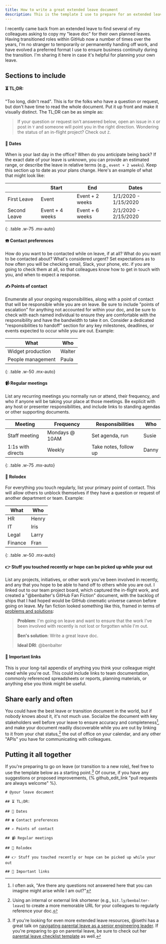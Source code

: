 ```yaml
---
title: How to write a great extended leave document
description: This is the template I use to prepare for an extended leave (or to hand off responsibilities as I transition to a new role).
---
```


I recently came back from an extended leave to find several of my colleagues asking to copy my "leave doc" for their own planned leaves. Having transitioned roles within GitHub now a number of times over the years, I'm no stranger to temporarily or permanently handing off work, and have evolved a preferred format I use to ensure business continuity during the transition. I'm sharing it here in case it's helpful for planning your own leave.

## Sections to include

#### ⏳ TL;DR:

"Too long, didn't read". This is for the folks who have a question or request, but don't have time to read the whole document. Put it up front and make it visually distinct. The TL;DR can be as simple as:

> If your question or request isn't answered below, open an issue in `X` or post in `Y` and someone will point you in the right direction. Wondering the status of an in-flight project? Check out `Z`.

#### 📅 Dates

When is your last day in the office? When do you anticipate being back? If the exact date of your leave is unknown, you can provide an estimated range, or describe the leave in relative terms (e.g., `event + 2 weeks`). Keep this section up to date as your plans change. Here's an example of what that might look like:

| &nbsp;       | Start           | End             | Dates                |
|--------------|-----------------|-----------------|----------------------|
| First Leave  | Event           | Event + 2 weeks | 1/1/2020 - 1/15/2020 |
| Second Leave | Event + 4 weeks | Event + 6 weeks | 2/1/2020 - 2/15/2020 |
{: .table .w-75 .mx-auto}

#### ☎️ Contact preferences

How do you want to be contacted while on leave, if at all? What do you want to be contacted about? What's considered urgent? Set expectations as to how often you will be checking email, Slack, your phone, etc. if you are going to check them at all, so that colleagues know how to get in touch with you, and when to expect a response.

#### ✍️ Points of contact

Enumerate all your ongoing responsibilities, along with a point of contact that will be responsible while you are on leave. Be sure to include "points of escalation" for anything not accounted for within your doc, and be sure to check with each named individual to ensure they are comfortable with the responsibility and have the bandwidth to take it on. Consider a dedicated "responsibilities to handoff" section for any key milestones, deadlines, or events expected to occur while you are out. Example:

| What              | Who    |
|-------------------|--------|
| Widget production | Walter |
| People management | Paula  |
{: .table .w-50 .mx-auto}

#### 📹 Regular meetings

List any recurring meetings you normally run or attend, their frequency, and who if anyone will be taking your place at those meetings. Be explicit with any host or presenter responsibilities, and include links to standing agendas or other supporting documents.

| Meeting           | Frequency      | Responsibilities      | Who   |
|-------------------|----------------|-----------------------|-------|
| Staff meeting     | Mondays @ 10AM | Set agenda, run       | Susie |
| 1:1s with directs | Weekly         | Take notes, follow up | Danny |
{: .table .w-75 .mx-auto}

#### 👥 Rolodex

For everything you touch regularly, list your primary point of contact. This will allow others to unblock themselves if they have a question or request of another department or team. Example:

| What    | Who   |
|---------|-------|
| HR      | Henry |
| IT      | Iris  |
| Legal   | Larry |
| Finance | Fran  |
{: .table .w-50 .mx-auto}

#### 👉 Stuff you touched recently or hope can be picked up while your out

List any projects, initiatives, or other work you've been involved in recently, and any that you hope to be able to hand off to others while you are out. I linked out to our team project board, which captured the in-flight work, and created a "@benbalter's GitHub Fan Fiction" document, with the backlog of ships that I had hoped would be GitHub cinematic universe cannon before going on leave. My fan fiction looked something like this, framed in terms of [problems and solutions](https://ben.balter.com/2018/07/16/problems-not-solutions/):

> **Problem**: I'm going on leave and want to ensure that the work I've been involved with recently is not lost or forgotten while I'm out.
>
> **Ben's solution**: Write a great leave doc.
>
> **Ideal DRI**: @benbalter

#### 📁 Important links

This is your long-tail appendix of anything you think your colleague might need while you're out. This could include links to team documentation, commonly referenced spreadsheets or reports, planning materials, or anything else you think might be useful.

## Share early and often

You could have the best leave or transition document in the world, but if nobody knows about it, it's not much use. Socialize the document with key stakeholders well before your leave to ensure accuracy and completeness[^1], and make your document readily discoverable while you are out by linking to it from your chat status,[^2] the out of office on your calendar, and any other "APIs" you have for communicating with colleagues.

## Putting it all together

If you're preparing to go on leave (or transition to a new role), feel free to use the template below as a starting point.[^3] Of course, if you have any suggestions or proposed improvements, {% github_edit_link "pull requests are always welcome" %}.

```
# @your leave document

## ⏳ TL;DR:

## 📅 Dates

## ☎️ Contact preferences

## ✍️ Points of contact

## 📹 Regular meetings

## 👥 Rolodex

## 👉 Stuff you touched recently or hope can be picked up while your out

## 📁 Important links
```

[^1]: I often ask, "Are there any questions not answered here that you can imagine might arise while I am out?"

[^2]: Using an internal or external link shortener (e.g., `bit.ly/benbalter-leave`) to create a more memorable URL for your colleagues to regularly reference your doc.

[^3]: If you're looking for even more extended leave resources, @isethi has a great talk on [navigating parental leave as a senior engineering leader](https://leaddev.com/san-francisco/video/navigating-parental-leave-as-a-senior-engineering-leader). If you're preparing to go on parental leave, be sure to check out her [parental leave checklist template](https://docs.google.com/document/d/1VjY8xvZtHV_4p_xXUz7rRIIC4VT8B_2NasL950pQk4U/edit#heading=h.oso3zy2cszfb) as well.
